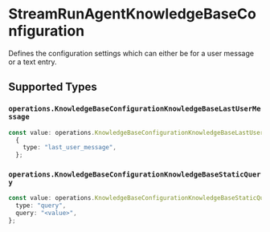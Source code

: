 # StreamRunAgentKnowledgeBaseConfiguration

Defines the configuration settings which can either be for a user message or a text entry.


## Supported Types

### `operations.KnowledgeBaseConfigurationKnowledgeBaseLastUserMessage`

```typescript
const value: operations.KnowledgeBaseConfigurationKnowledgeBaseLastUserMessage =
  {
    type: "last_user_message",
  };
```

### `operations.KnowledgeBaseConfigurationKnowledgeBaseStaticQuery`

```typescript
const value: operations.KnowledgeBaseConfigurationKnowledgeBaseStaticQuery = {
  type: "query",
  query: "<value>",
};
```


